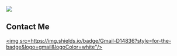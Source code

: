 <img src="https://capsule-render.vercel.app/api?type=wave&color=auto&height=300&section=header&text=Math%20and%20Com&fontSize=90" />

## Contact Me
<a href="dpcks8942@gmail.com"><img src=https://img.shields.io/badge/Gmail-D14836?style=for-the-badge&logo=gmail&logoColor=white"/></a>
<!--
**mathandcom/mathandcom** is a ✨ _special_ ✨ repository because its `README.md` (this file) appears on your GitHub profile.

Here are some ideas to get you started:

- 🔭 I’m currently working on ...
- 🌱 I’m currently learning ...
- 👯 I’m looking to collaborate on ...
- 🤔 I’m looking for help with ...
- 💬 Ask me about ...
- 📫 How to reach me: ...
- 😄 Pronouns: ...
- ⚡ Fun fact: ...
-->
